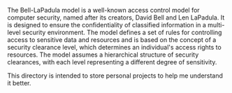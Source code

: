 The Bell-LaPadula model is a well-known access control model for computer security, named after its creators, David Bell and Len LaPadula. It is designed to ensure the confidentiality of classified information in a multi-level security environment. The model defines a set of rules for controlling access to sensitive data and resources and is based on the concept of a security clearance level, which determines an individual's access rights to resources. The model assumes a hierarchical structure of security clearances, with each level representing a different degree of sensitivity.

This directory is intended to store personal projects to help me understand it better.
